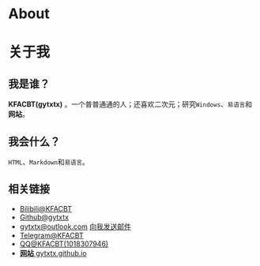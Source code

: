 # About
# 关于我
## 我是谁？
**KFACBT(gytxtx)** 。一个普普通通的人；还喜欢二次元；研究`Windows`、`易语言`和 **网站**。  

## 我会什么？
`HTML`、`Markdown`和`易语言`。

## 相关链接

- [Bilibili@KFACBT](https://space.bilibili.com/514279030)
- [Github@gytxtx](https://github.com/gytxtx)
- gytxtx@outlook.com [向我发送邮件](mailto:gytxtx@outlook.com)
- [Telegram@KFACBT](https://t.me/gytxtx)
- [QQ@KFACBT(1018307946)](about:blank)
- [**网站** gytxtx.github.io](https://gytxtx.github.io/) 
